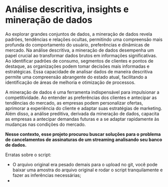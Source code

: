 # Análise descritiva, insights e mineração de dados

 
Ao explorar grandes conjuntos de dados, a mineração de dados revela padrões, tendências e relações ocultas, permitindo uma compreensão mais profunda do comportamento do usuário, 
preferências e dinâmicas de mercado. Na análise descritiva, a mineração de dados desempenha um papel crucial ao transformar dados brutos em informações significativas. Ao identificar 
padrões de consumo, segmentos de clientes e pontos de destaque, as organizações podem tomar decisões mais informadas e estratégicas. Essa capacidade de analisar dados de maneira descritiva 
permite uma compreensão abrangente do estado atual, facilitando a identificação de áreas de melhoria e otimização de processos.

A mineração de dados é uma ferramenta indispensável para impulsionar a competitividade. Ao entender as preferências dos clientes e antecipar as tendências do mercado,
as empresas podem personalizar ofertas, aprimorar a experiência do cliente e adaptar suas estratégias de marketing. Além disso, a análise preditiva, derivada da mineração de dados, capacita
as empresas a antecipar demandas futuras e a se adaptar rapidamente às mudanças nas condições do mercado.

**Nesse contexto, esse projeto procurou buscar soluções para o problema de cancelamentos de assinaturas de um streaming analisando seu banco de dados.**

Erratas sobre o script:

- O arquivo original era pesado demais para o upload no git, você pode baixar uma amostra do arquivo original e rodar o script tranquilamente e fazer as inferências necessárias;
- 






